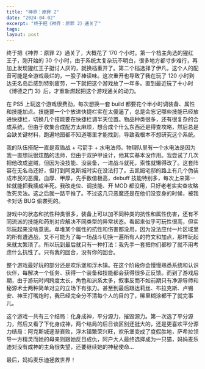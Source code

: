 ```yaml
---
title: "神界：原罪 2"
date: "2024-04-02"
excerpt: "终于把《神界：原罪 2》通关了"
tags: 
layout: post
---
```


终于把《神界：原罪 2》通关了，大概花了 170 个小时。第一个档主角选的猩红王子，刚开始的 30 个小时，由于系统太复杂玩不明白，很多地方都寸步难行，再加上发现猩红王子挺讨人厌的，就换档重开了。第二个档选择了伊凡，这个人的配音可能是全游戏最烂的，一股子棒读味。这次重开也导致了我在玩了 120 小时到达无名岛后感到特别疲劳，一下就把这个游戏放了一年多。直到最近玩了十小时《博德之门 3》后，才重新燃起把这个游戏通关的动力。

在 PS5 上玩这个游戏很费劲，每次想换一套 build 都要花个半小时调装备、属性和技能加点。技能要一个个放进快捷栏实在太傻逼了，总是会忘记哪些技能已经放进快捷栏，切换几个技能要在快捷栏调半天位置。物品种类很多，还有很复杂的合成系统，但由于收集合成配方太麻烦，想合成个什么东西还是得查攻略，然后总是会缺关键材料，跑遍地图都不知道哪里才能找到，导致我根本不想研究这个系统。

我的队伍搭配一直是双盾战 + 弓箭手 + 水电法师。物理队里有一个水电法是因为我一直想玩很炫酷的法师，但由于双护甲设计，他其实基本没作用。我尝试了几次把他改成盗贼，但因为没技能、没装备，一进战斗就死，索性就懒得改了。这套阵容在无名岛还好，但打到阿克斯城时实在没法打了。去凯姆宅邸的路上有几个伪装成市民的恶魔，血厚、甲厚，先手数值极高，debuff 技能特别多，每次上来第一轮就能把我揍成半死。我改走位、调技能、开 MOD 都没用，只好老老实实查攻略改死灵法。这之后就一路平推了。不过这几只恶魔还是在他们没变身的时候，被我卡对话 BUG 偷袭死的。

游戏中的状态和抗性种类很多，装备上可以加不同种类的抗性和属性伤害，还有不同流派的技能和药剂对应解决不同类型的异常状态。看起来似乎可玩性很高，但实际玩起来没啥意思。单堆某个属性的抗性和伤害都没用，因为没法应付一片区域里的所有遭遇战，又不可能为了每一场战斗切换一遍所有人的符文和加点，那样玩起来就太繁琐了。所以玩到最后就只有一种打法：我先手一套把你们都秒了就不用考虑什么抗性了。只有我的回合，没有你的回合。

整个游戏最好玩的部分还是欢乐堡和浮木镇。在这个阶段你会慢慢熟悉系统和认识伙伴，每解决一个任务、获得一个装备和技能都会获得很多正反馈。而到了游戏后期，由于游玩时间跨度太长，角色和派系太多，叙事反而不如前期只有净源导师和秘源术士两种简单对立的立场下有张力。甚至到最后跟达莉丝、布拉克斯、卢锡安、神王打嘴炮时，我已经完全分不清每个人的目的了，稀里糊涂都干了就完事儿。

这个游戏一共有三个结局：化身成神，平分源力，摧毁源力。第一次选了平分源力，然后又看了下化身成神，两个结局的后日谈区别还挺大的，还是更喜欢平分源力结局：阿克斯城逐渐衰败，浮木镇繁荣兴旺，欢乐堡变成了度假胜地，萨希拉领导一方精灵而她的母亲则跟她反目成仇，阿户大人最终选择成为一只猫，妈妈麦乐迪对没有成神的主角很失望，还要继续她的神秘使命...

最后，妈妈麦乐迪拯救世界！